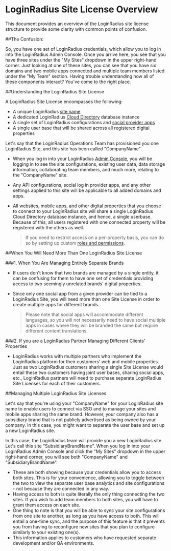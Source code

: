 # LoginRadius Site License Overview

This document provides an overview of the LoginRadius site license structure to provide some clarity with common points of confusion.

##The Confusion:

So, you have one set of LoginRadius credentials, which allow you to log in into the LoginRadius Admin Console. Once you arrive here, you see that you have three sites under the "My Sites" dropdown in the upper right-hand corner. Just looking at one of these sites, you can see that you have six domains and two mobile apps connected and multiple team members listed under the "My Team" section. Having trouble understanding how all of these components interact? You've come to the right place.

##Understanding the LoginRadius Site License

A LoginRadius Site License encompasses the following:

- A unique LoginRadius [site name](/api/v2/admin-console/deployment/get-site-app-name)
- A dedicated LoginRadius [Cloud Directory](/api/v2/cloud-directory-api/overview) database instance
- A single set of LoginRadius configurations and [social provider apps](https://www.loginradius.com/legacy/docs/authentication/quick-start/social-login/)
- A single user base that will be shared across all registered digital properties

Let's say that the LoginRadius Operations Team has provisioned you one LoginRadius Site, and this site has been called "CompanyName".

- When you log in into your LoginRadius [Admin Console](https://adminconsole.loginradius.com/dashboard), you will be logging in to see the site configurations, existing user data, data storage information, collaborating team members, and much more, relating to the "CompanyName" site.
- Any API configurations, social log in provider apps, and any other settings applied to this site will be applicable to all added domains and apps.
- All websites, mobile apps, and other digital properties that you choose to connect to your LoginRadius site will share a single LoginRadius Cloud Directory database instance, and hence, a single userbase. Because of this, all users registered with one connected property will be registered with the others as well.

  > If you need to restrict access on a per-property basis, you can do so by setting up custom [roles and permissions](/api/v2/user-registration/roles-management-overview).

##When You Will Need More Than One LoginRadius Site License

###1. When You Are Managing Entirely Separate Brands

- If users don't know that two brands are managed by a single entity, it can be confusing for them to have one set of credentials providing access to two seemingly unrelated brands' digital properties.
- Since only one social app from a given provider can be tied to a LoginRadius Site, you will need more than one Site License in order to create multiple apps for different brands.

  > Please note that social apps will accommodate different languages, so you will not necessarily need to have social multiple apps in cases where they will be branded the same but require different content translations.

###2. If you are a LoginRadius Partner Managing Different Clients' Properties

- LoginRadius works with multiple partners who implement the LoginRadius platform for their customers' web and mobile properties. Just as two LoginRadius customers sharing a single Site License would entail these two customers having joint user bases, sharing social apps, etc., LoginRadius partners will need to purchase separate LoginRadius Site Licenses for each of their customers.

##Managing Multiple LoginRadius Site Licenses

Let's say that you're using your "CompanyName" for your LoginRadius site name to enable users to connect via SSO and to manage your sites and mobile apps sharing the same brand. However, your company also has a subsidiary brand that is not publicly advertised as being owned by your company. In this case, you might want to separate the user base and set up a new LoginRadius site.

In this case, the LoginRadius team will provide you a new LoginRadius site. Let's call this site "SubsidiaryBrandName". When you log in into your LoginRadius Admin Console and click the "My Sites" dropdown in the upper right-hand corner, you will see both "CompanyName" and "SubsidiaryBrandName".

- These are both showing because your credentials allow you to access both sites. This is for your convenience, allowing you to toggle between the two to view the separate user base analytics and site configurations - not because they are connected in any way.
- Having access to both is quite literally the only thing connecting the two sites. If you wish to add team members to both sites, you will have to grant them access on each site.
- One thing to note is that you will be able to sync your site configurations from one site to another, as long as you have access to both. This will entail a one-time sync, and the purpose of this feature is that it prevents you from having to reconfigure new sites that you plan to configure similarly to your existing one(s).
- This information applies to customers who have requested separate development and/or QA environments.
